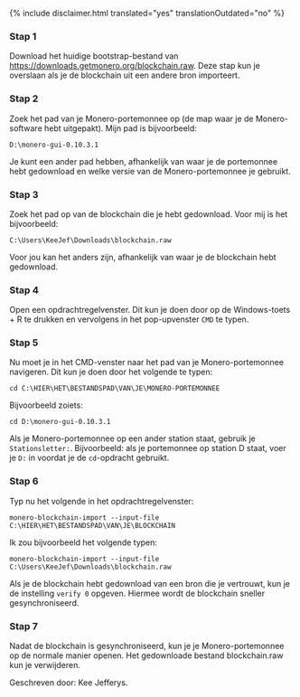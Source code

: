 {% include disclaimer.html translated="yes" translationOutdated="no" %}

### Stap 1

Download het huidige bootstrap-bestand van https://downloads.getmonero.org/blockchain.raw. Deze stap kun je overslaan als je de blockchain uit een andere bron importeert.

### Stap 2

Zoek het pad van je Monero-portemonnee op (de map waar je de Monero-software hebt uitgepakt). Mijn pad is bijvoorbeeld:

`D:\monero-gui-0.10.3.1`

Je kunt een ander pad hebben, afhankelijk van waar je de portemonnee hebt gedownload en welke versie van de Monero-portemonnee je gebruikt.

### Stap 3

Zoek het pad op van de blockchain die je hebt gedownload. Voor mij is het bijvoorbeeld:

`C:\Users\KeeJef\Downloads\blockchain.raw`

Voor jou kan het anders zijn, afhankelijk van waar je de blockchain hebt gedownload.

### Stap 4

Open een opdrachtregelvenster. Dit kun je doen door op de Windows-toets + R te drukken en vervolgens in het pop-upvenster `CMD` te typen.

### Stap 5

Nu moet je in het CMD-venster naar het pad van je Monero-portemonnee navigeren. Dit kun je doen door het volgende te typen:

`cd C:\HIER\HET\BESTANDSPAD\VAN\JE\MONERO-PORTEMONNEE`

Bijvoorbeeld zoiets:

`cd D:\monero-gui-0.10.3.1`

Als je Monero-portemonnee op een ander station staat, gebruik je `Stationsletter:`. Bijvoorbeeld: als je portemonnee op station D staat, voer je `D:` in voordat je de `cd`-opdracht gebruikt.

### Stap 6

Typ nu het volgende in het opdrachtregelvenster:

`monero-blockchain-import --input-file C:\HIER\HET\BESTANDSPAD\VAN\JE\BLOCKCHAIN`

Ik zou bijvoorbeeld het volgende typen:

`monero-blockchain-import --input-file C:\Users\KeeJef\Downloads\blockchain.raw`

Als je de blockchain hebt gedownload van een bron die je vertrouwt, kun je de instelling `verify 0` opgeven. Hiermee wordt de blockchain sneller gesynchroniseerd.  

### Stap 7

Nadat de blockchain is gesynchroniseerd, kun je je Monero-portemonnee op de normale manier openen. Het gedownloade bestand blockchain.raw kun je verwijderen.


Geschreven door: Kee Jefferys.
